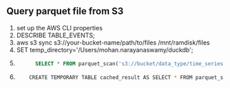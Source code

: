 ## Query parquet file from S3
1. set up the AWS CLI properties
2. DESCRIBE TABLE_EVENTS;
3. aws s3 sync s3://your-bucket-name/path/to/files /mnt/ramdisk/files
4. SET temp_directory='/Users/mohan.narayanaswamy/duckdb'; 
5.
   ```sql
         SELECT * FROM parquet_scan('s3://bucket/data_type/time_series/**/*.parquet') where year=2025;
   ```
4.
   ```bash
       CREATE TEMPORARY TABLE cached_result AS SELECT * FROM parquet_scan('/path/to/files/**/*.parquet');
   ```
